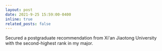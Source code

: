 ```yaml
---
layout: post
date: 2021-9-25 15:59:00-0400
inline: true
related_posts: false
---
```


Secured a postgraduate recommendation from Xi'an Jiaotong University with the second-highest rank in my major.
